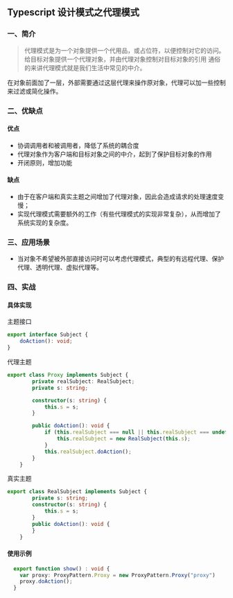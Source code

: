 ## Typescript 设计模式之代理模式

### 一、简介

> 代理模式是为一个对象提供一个代用品，或占位符，以便控制对它的访问。
给目标对象提供一个代理对象，并由代理对象控制对目标对象的引用 通俗的来讲代理模式就是我们生活中常见的中介。

在对象前面加了一层，外部需要通过这层代理来操作原对象，代理可以加一些控制来过滤或简化操作。

### 二、优缺点

#### 优点

- 协调调用者和被调用者，降低了系统的耦合度
- 代理对象作为客户端和目标对象之间的中介，起到了保护目标对象的作用
- 开闭原则，增加功能

#### 缺点

- 由于在客户端和真实主题之间增加了代理对象，因此会造成请求的处理速度变慢；
- 实现代理模式需要额外的工作（有些代理模式的实现非常复杂），从而增加了系统实现的复杂度。

### 三、应用场景

* 当对象不希望被外部直接访问时可以考虑代理模式，典型的有远程代理、保护代理、透明代理、虚拟代理等。

### 四、实战

#### 具体实现

主题接口

```typescript
export interface Subject {
    doAction(): void;
}
```

代理主题

```typescript
export class Proxy implements Subject {
        private realSubject: RealSubject;  
        private s: string;

        constructor(s: string) {
            this.s = s;
        }

        public doAction(): void {
            if (this.realSubject === null || this.realSubject === undefined) {
                this.realSubject = new RealSubject(this.s);
            }
            this.realSubject.doAction();
        }
    }
```

真实主题

```typescript
export class RealSubject implements Subject {
        private s: string;
        constructor(s: string) {
            this.s = s;
        }
        public doAction(): void {
        }
    }
```

#### 使用示例

```typescript
  export function show() : void {
    var proxy: ProxyPattern.Proxy = new ProxyPattern.Proxy("proxy")
    proxy.doAction();
  }
```
